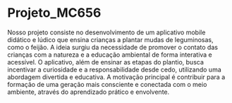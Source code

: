 # Projeto_MC656
Nosso projeto consiste no desenvolvimento de um aplicativo mobile didático e lúdico que ensina crianças a plantar mudas de leguminosas, como o feijão. A ideia surgiu da necessidade de promover o contato das crianças com a natureza e a educação ambiental de forma interativa e acessível. O aplicativo, além de ensinar as etapas do plantio, busca incentivar a curiosidade e a responsabilidade desde cedo, utilizando uma abordagem divertida e educativa. A motivação principal é contribuir para a formação de uma geração mais consciente e conectada com o meio ambiente, através do aprendizado prático e envolvente.
